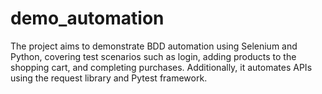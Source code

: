 # demo_automation
 The project aims to demonstrate BDD automation using Selenium and Python, covering test scenarios such as login, adding products to the shopping cart, and completing purchases. Additionally, it automates APIs using the request library and Pytest framework.

